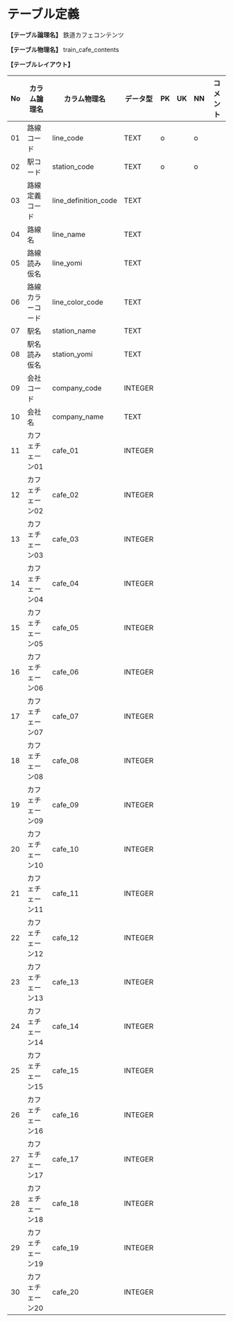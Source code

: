 # テーブル定義

**【テーブル論理名】**
鉄道カフェコンテンツ

**【テーブル物理名】**
train_cafe_contents

**【テーブルレイアウト】**

| No  | カラム論理名        | カラム物理名              | データ型  | PK  | UK  | NN  | コメント                    |
| --- | ------------------- | ------------------------  | --------- | --- | --- | --- | --------------------------- |
| 01  | 路線コード          | line_code                 | TEXT      | o   |     | o   |                             |
| 02  | 駅コード            | station_code              | TEXT      | o   |     | o   |                             |
| 03  | 路線定義コード      | line_definition_code      | TEXT      |     |     |     |                             |
| 04  | 路線名              | line_name                 | TEXT      |     |     |     |                             |
| 05  | 路線読み仮名        | line_yomi                 | TEXT      |     |     |     |                             |
| 06  | 路線カラーコード    | line_color_code           | TEXT      |     |     |     |                             |
| 07  | 駅名                | station_name              | TEXT      |     |     |     |                             |
| 08  | 駅名読み仮名        | station_yomi              | TEXT      |     |     |     |                             |
| 09  | 会社コード          | company_code              | INTEGER   |     |     |     |                             |
| 10  | 会社名              | company_name              | TEXT      |     |     |     |                             |
| 11  | カフェチェーン01    | cafe_01                   | INTEGER   |     |     |     |                             |
| 12  | カフェチェーン02    | cafe_02                   | INTEGER   |     |     |     |                             |
| 13  | カフェチェーン03    | cafe_03                   | INTEGER   |     |     |     |                             |
| 14  | カフェチェーン04    | cafe_04                   | INTEGER   |     |     |     |                             |
| 15  | カフェチェーン05    | cafe_05                   | INTEGER   |     |     |     |                             |
| 16  | カフェチェーン06    | cafe_06                   | INTEGER   |     |     |     |                             |
| 17  | カフェチェーン07    | cafe_07                   | INTEGER   |     |     |     |                             |
| 18  | カフェチェーン08    | cafe_08                   | INTEGER   |     |     |     |                             |
| 19  | カフェチェーン09    | cafe_09                   | INTEGER   |     |     |     |                             |
| 20  | カフェチェーン10    | cafe_10                   | INTEGER   |     |     |     |                             |
| 21  | カフェチェーン11    | cafe_11                   | INTEGER   |     |     |     |                             |
| 22  | カフェチェーン12    | cafe_12                   | INTEGER   |     |     |     |                             |
| 23  | カフェチェーン13    | cafe_13                   | INTEGER   |     |     |     |                             |
| 24  | カフェチェーン14    | cafe_14                   | INTEGER   |     |     |     |                             |
| 25  | カフェチェーン15    | cafe_15                   | INTEGER   |     |     |     |                             |
| 26  | カフェチェーン16    | cafe_16                   | INTEGER   |     |     |     |                             |
| 27  | カフェチェーン17    | cafe_17                   | INTEGER   |     |     |     |                             |
| 28  | カフェチェーン18    | cafe_18                   | INTEGER   |     |     |     |                             |
| 29  | カフェチェーン19    | cafe_19                   | INTEGER   |     |     |     |                             |
| 30  | カフェチェーン20    | cafe_20                   | INTEGER   |     |     |     |                             |

